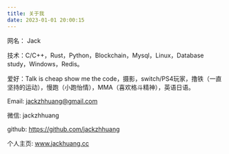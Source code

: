 ```yaml
---
title: 关于我
date: 2023-01-01 20:00:15
---
```


网名： Jack

技术：C/C++，Rust，Python，Blockchain，Mysql，Linux，Database study，Windows，Redis。

爱好：Talk is cheap show me the code，摄影，switch/PS4玩家，撸铁（一直坚持的运动），慢跑（小跑怡情），MMA（喜欢格斗精神），英语日语。

Email: jackzhhuang@gmail.com

微信: jackzhhuang

github: https://github.com/jackzhhuang

个人主页: www.jackhuang.cc


